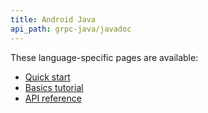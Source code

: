 ```yaml
---
title: Android Java
api_path: grpc-java/javadoc
---
```


These language-specific pages are available:

- [Quick start](quickstart/)
- [Basics tutorial](basics/)
- [API reference](api/)

